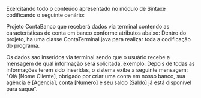 Exercitando todo o conteúdo apresentado no módulo de Sintaxe codificando o seguinte cenário:

Projeto ContaBanco que receberá dados via terminal contendo as características de conta em banco conforme atributos abaixo:
Dentro do projeto, ha uma classe ContaTerminal.java para realizar toda a codificação do programa.

Os dados sao inseridos via terminal sendo que o usuário recebe a mensagem de qual informação será solicitada, exemplo:
Depois de todas as informações terem sido inseridas, o sistema exibe a seguinte mensagem:
"Olá [Nome Cliente], obrigado por criar uma conta em nosso banco, sua agência é [Agencia], conta [Numero] e seu saldo [Saldo] já está disponível para saque".
